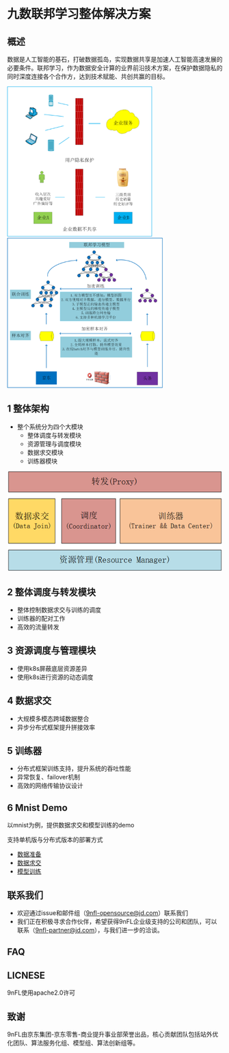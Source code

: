 # 九数联邦学习整体解决方案



## 概述

数据是人工智能的基石，打破数据孤岛，实现数据共享是加速人工智能高速发展的必要条件。联邦学习，作为数据安全计算的业界前沿技术方案，在保护数据隐私的同时深度连接各个合作方，达到技术赋能、共创共赢的目标。

<img src="docs/imgs/p1.png" height = "350" alt="p1" />

<img src="docs/imgs/p2.png" height = "350" alt="p2" />

## 1 整体架构

- 整个系统分为四个大模块
  - 整体调度与转发模块
  - 资源管理与调度模块
  - 数据求交模块
  - 训练器模块

![architecture.png](docs/imgs/architecture.png)

## 2 整体调度与转发模块

- 整体控制数据求交与训练的调度
- 训练器的配对工作
- 高效的流量转发



## 3 资源调度与管理模块

- 使用k8s屏蔽底层资源差异
- 使用k8s进行资源的动态调度



## 4 数据求交

- 大规模多模态跨域数据整合 
- 异步分布式框架提升拼接效率



## 5 训练器

- 分布式框架训练支持，提升系统的吞吐性能
- 异常恢复、failover机制
- 高效的网络传输协议设计



## 6 Mnist Demo

以mnist为例，提供数据求交和模型训练的demo

支持单机版与分布式版本的部署方式

- [数据准备](example/mnist_data/README.md)
- [数据求交](example/data_join/README.md)
- [模型训练](example/mnist_demo/README.md)




## 联系我们

- 欢迎通过issue和邮件组（9nfl-opensource@jd.com）联系我们
- 我们正在积极寻求合作伙伴，希望获得9nFL企业级支持的公司和团队，可以联系（9nfl-partner@jd.com），与我们进一步的洽谈。



## FAQ



## LICNESE

9nFL使用apache2.0许可



## 致谢

9nFL由京东集团-京东零售-商业提升事业部荣誉出品，核心贡献团队包括站外优化团队、算法服务化组、模型组、算法创新组等。
